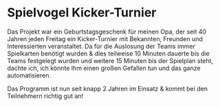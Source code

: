 # Spielvogel Kicker-Turnier

Das Projekt war ein Geburtstagsgeschenk für meinen Opa, der seit 40 Jahren jeden Freitag ein Kicker-Turnier mit Bekannten, Freunden und Interessierten veranstaltet. 
Da für die Auslosung der Teams immer Spielkarten benötigt wurden & dies teilweise 10 Minuten dauerte bis die Teams festgelegt wurden und weitere 15 Minuten bis der Spielplan steht,
dachte ich, ich könnte Ihm einen großen Gefallen tun und das ganze automatisieren. 

Das Programm ist nun seit knapp 2 Jahren im Einsatz & kommt bei den Teilnehmern richtig gut an! 